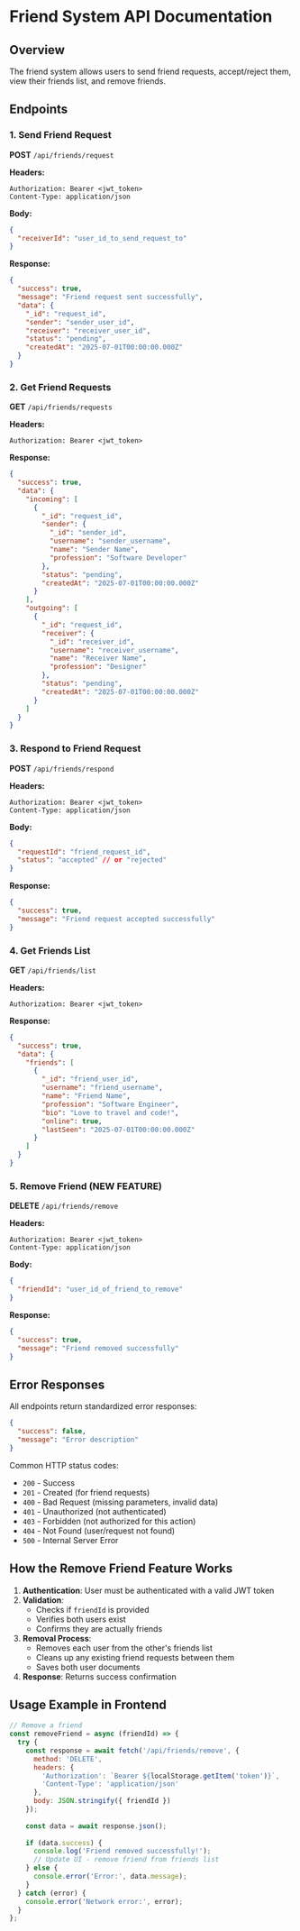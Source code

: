 # Friend System API Documentation

## Overview
The friend system allows users to send friend requests, accept/reject them, view their friends list, and remove friends.

## Endpoints

### 1. Send Friend Request
**POST** `/api/friends/request`

**Headers:**
```
Authorization: Bearer <jwt_token>
Content-Type: application/json
```

**Body:**
```json
{
  "receiverId": "user_id_to_send_request_to"
}
```

**Response:**
```json
{
  "success": true,
  "message": "Friend request sent successfully",
  "data": {
    "_id": "request_id",
    "sender": "sender_user_id",
    "receiver": "receiver_user_id",
    "status": "pending",
    "createdAt": "2025-07-01T00:00:00.000Z"
  }
}
```

### 2. Get Friend Requests
**GET** `/api/friends/requests`

**Headers:**
```
Authorization: Bearer <jwt_token>
```

**Response:**
```json
{
  "success": true,
  "data": {
    "incoming": [
      {
        "_id": "request_id",
        "sender": {
          "_id": "sender_id",
          "username": "sender_username",
          "name": "Sender Name",
          "profession": "Software Developer"
        },
        "status": "pending",
        "createdAt": "2025-07-01T00:00:00.000Z"
      }
    ],
    "outgoing": [
      {
        "_id": "request_id",
        "receiver": {
          "_id": "receiver_id",
          "username": "receiver_username",
          "name": "Receiver Name",
          "profession": "Designer"
        },
        "status": "pending",
        "createdAt": "2025-07-01T00:00:00.000Z"
      }
    ]
  }
}
```

### 3. Respond to Friend Request
**POST** `/api/friends/respond`

**Headers:**
```
Authorization: Bearer <jwt_token>
Content-Type: application/json
```

**Body:**
```json
{
  "requestId": "friend_request_id",
  "status": "accepted" // or "rejected"
}
```

**Response:**
```json
{
  "success": true,
  "message": "Friend request accepted successfully"
}
```

### 4. Get Friends List
**GET** `/api/friends/list`

**Headers:**
```
Authorization: Bearer <jwt_token>
```

**Response:**
```json
{
  "success": true,
  "data": {
    "friends": [
      {
        "_id": "friend_user_id",
        "username": "friend_username",
        "name": "Friend Name",
        "profession": "Software Engineer",
        "bio": "Love to travel and code!",
        "online": true,
        "lastSeen": "2025-07-01T00:00:00.000Z"
      }
    ]
  }
}
```

### 5. Remove Friend (NEW FEATURE)
**DELETE** `/api/friends/remove`

**Headers:**
```
Authorization: Bearer <jwt_token>
Content-Type: application/json
```

**Body:**
```json
{
  "friendId": "user_id_of_friend_to_remove"
}
```

**Response:**
```json
{
  "success": true,
  "message": "Friend removed successfully"
}
```

## Error Responses

All endpoints return standardized error responses:

```json
{
  "success": false,
  "message": "Error description"
}
```

Common HTTP status codes:
- `200` - Success
- `201` - Created (for friend requests)
- `400` - Bad Request (missing parameters, invalid data)
- `401` - Unauthorized (not authenticated)
- `403` - Forbidden (not authorized for this action)
- `404` - Not Found (user/request not found)
- `500` - Internal Server Error

## How the Remove Friend Feature Works

1. **Authentication**: User must be authenticated with a valid JWT token
2. **Validation**: 
   - Checks if `friendId` is provided
   - Verifies both users exist
   - Confirms they are actually friends
3. **Removal Process**:
   - Removes each user from the other's friends list
   - Cleans up any existing friend requests between them
   - Saves both user documents
4. **Response**: Returns success confirmation

## Usage Example in Frontend

```javascript
// Remove a friend
const removeFriend = async (friendId) => {
  try {
    const response = await fetch('/api/friends/remove', {
      method: 'DELETE',
      headers: {
        'Authorization': `Bearer ${localStorage.getItem('token')}`,
        'Content-Type': 'application/json'
      },
      body: JSON.stringify({ friendId })
    });
    
    const data = await response.json();
    
    if (data.success) {
      console.log('Friend removed successfully!');
      // Update UI - remove friend from friends list
    } else {
      console.error('Error:', data.message);
    }
  } catch (error) {
    console.error('Network error:', error);
  }
};
```
